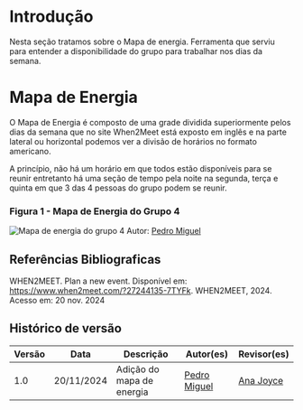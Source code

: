 # Introdução

Nesta seção tratamos sobre o Mapa de energia. Ferramenta que serviu para entender a disponibilidade do grupo para trabalhar nos dias da semana.

# Mapa de Energia

O Mapa de Energia é composto de uma grade dividida superiormente pelos dias da semana que no site When2Meet está exposto em inglês e na parte lateral ou horizontal podemos ver a divisão de horários no formato americano.

A princípio, não há um horário em que todos estão disponíveis para se reunir entretanto há uma seção de tempo pela noite na segunda, terça e quinta em que 3 das 4 pessoas do grupo podem se reunir.

### Figura 1 - Mapa de Energia do Grupo 4
![Mapa de energia do grupo 4](../assets/img/mapadeenergia_Grupo4.png)
Autor: [Pedro Miguel](https://github.com/pedroMADBR)

## Referências Bibliograficas

WHEN2MEET. Plan a new event. Disponível em: https://www.when2meet.com/?27244135-7TYFk. WHEN2MEET, 2024. Acesso em: 20 nov. 2024

## Histórico de versão

| Versão | Data       | Descrição        | Autor(es)          | Revisor(es)       |
| ------ | ---------- | ---------------- | ------------------ | ------------------------------ |
| 1.0    | 20/11/2024 | Adição do mapa de energia | [Pedro Miguel](https://github.com/pedroMADBR) | [Ana Joyce](https://github.com/anajoyceamorim) |
